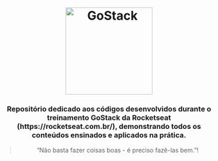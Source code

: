 <h1 align="center">
    <img alt="GoStack" src="https://rocketseat-cdn.s3-sa-east-1.amazonaws.com/bootcamp-header.png" width="200px" />
</h1>

<h3 align="center">
  Repositório dedicado aos códigos desenvolvidos durante o treinamento GoStack da Rocketseat (https://rocketseat.com.br/), demonstrando todos os conteúdos ensinados e aplicados na prática.
</h3>

<blockquote align="center">“Não basta fazer coisas boas - é preciso fazê-las bem.”!</blockquote>
